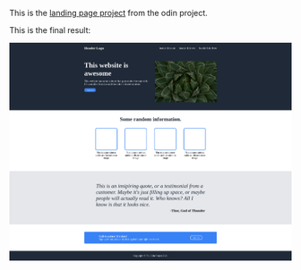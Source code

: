 This is the [landing page project](https://www.theodinproject.com/lessons/foundations-landing-page)
from the odin project.

This is the final result:

![website screenshot](./images/website-screenshot.png)
